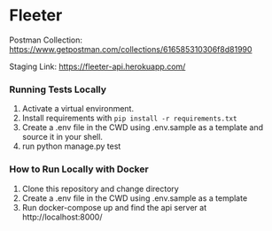 # Fleeter

Postman Collection: https://www.getpostman.com/collections/616585310306f8d81990

Staging Link: https://fleeter-api.herokuapp.com/


### Running Tests Locally
1. Activate a virtual environment.
2. Install requirements with `pip install -r requirements.txt`
3. Create a .env file in the CWD using .env.sample as a template and source it in your shell.
4. run python manage.py test

### How to Run Locally with Docker
1. Clone this repository and change directory
2. Create a .env file in the CWD using .env.sample as a template
3. Run docker-compose up and find the api server at http://localhost:8000/

